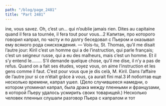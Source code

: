 ```yaml
---
path: "/blog/page_2481"
title: "Part 2481"
---
```


ine, vous savez. Oh, c’est un... qui n’oublie jamais rien. Dites au capitaine quand il fera sa tournée, il fera tout pour vous...2
Капитан, про которого говорил капрал, по часту и по долгу беседовал с Пьером и оказывал ему всякого рода снисхождения.
— Vois-tu, St. Thomas, qu’il me disait l’autre jour: Kiril c’est un homme qui a de l’instruction, qui parle français; c’est un seigneur russe, qui a eu des malheurs, mais c’est un homme. Et il s’y entend le........ S’il demande quelque chose, qu’il me dise, il n’y a pas de refus. Quand on a fait ses études, voyez vous, on aime l’instruction et les gens comme il faut. C’est pour vous que je dis celà, M. Kiril. Dans l’affaire de l’autre jour si ce n’était grâce à vous, ça aurait fini mal.3
И поболтав еще несколько времени, капрал ушел. (Дело случившееся намедни, о котором упоминал капрал, была драка между пленными и французами, в которой Пьеру удалось усмирить своих товарищей.) Несколько человек пленных слушали разговор Пьера с капралом и тот
